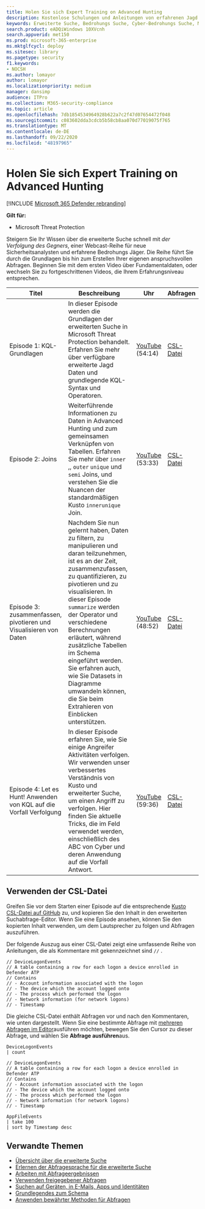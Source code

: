 ```yaml
---
title: Holen Sie sich Expert Training on Advanced Hunting
description: ﻿Kostenlose Schulungen und Anleitungen von erfahrenen Jagd Experten
keywords: Erweiterte Suche, Bedrohungs Suche, Cyber-Bedrohungs Suche, Microsoft Threat Protection, Microsoft 365, MTP, m365, Suche, Abfrage, Sprache, Schulung, Szenarien, Basic to Advanced, Videos, Schritt für Schritt
search.product: eADQiWindows 10XVcnh
search.appverid: met150
ms.prod: microsoft-365-enterprise
ms.mktglfcycl: deploy
ms.sitesec: library
ms.pagetype: security
f1.keywords:
- NOCSH
ms.author: lomayor
author: lomayor
ms.localizationpriority: medium
manager: dansimp
audience: ITPro
ms.collection: M365-security-compliance
ms.topic: article
ms.openlocfilehash: 7db1854534964928b622a7c2f47d07654472f048
ms.sourcegitcommit: c083602dda3cdcb5b58cb8aa070d77019075f765
ms.translationtype: MT
ms.contentlocale: de-DE
ms.lasthandoff: 09/22/2020
ms.locfileid: "48197965"
---
```

# <a name="get-expert-training-on-advanced-hunting"></a>Holen Sie sich Expert Training on Advanced Hunting

[!INCLUDE [Microsoft 365 Defender rebranding](../includes/microsoft-defender.md)]


**Gilt für:**
- Microsoft Threat Protection

Steigern Sie Ihr Wissen über die erweiterte Suche schnell mit _der Verfolgung des Gegners_, einer Webcast-Reihe für neue Sicherheitsanalysten und erfahrene Bedrohungs Jäger. Die Reihe führt Sie durch die Grundlagen bis hin zum Erstellen Ihrer eigenen anspruchsvollen Abfragen. Beginnen Sie mit dem ersten Video über Fundamentaldaten, oder wechseln Sie zu fortgeschrittenen Videos, die Ihrem Erfahrungsniveau entsprechen.


| Titel | Beschreibung | Uhr | Abfragen | 
|--|--|--|--|
| Episode 1: KQL-Grundlagen | In dieser Episode werden die Grundlagen der erweiterten Suche in Microsoft Threat Protection behandelt. Erfahren Sie mehr über verfügbare erweiterte Jagd Daten und grundlegende KQL-Syntax und Operatoren. | [YouTube](https://youtu.be/0D9TkGjeJwM?t=351) (54:14) | [CSL-Datei](https://github.com/microsoft/Microsoft-threat-protection-Hunting-Queries/blob/master/Webcasts/TrackingTheAdversary/Episode%201%20-%20KQL%20Fundamentals.csl) |
| Episode 2: Joins | Weiterführende Informationen zu Daten in Advanced Hunting und zum gemeinsamen Verknüpfen von Tabellen. Erfahren Sie mehr über `inner` ,, `outer` `unique` und `semi` Joins, und verstehen Sie die Nuancen der standardmäßigen Kusto `innerunique` Join. | [YouTube](https://youtu.be/LMrO6K5TWOU?t=297) (53:33) | [CSL-Datei](https://github.com/microsoft/Microsoft-threat-protection-Hunting-Queries/blob/master/Webcasts/TrackingTheAdversary/Episode%202%20-%20Joins.csl) |
| Episode 3: zusammenfassen, pivotieren und Visualisieren von Daten | Nachdem Sie nun gelernt haben, Daten zu filtern, zu manipulieren und daran teilzunehmen, ist es an der Zeit, zusammenzufassen, zu quantifizieren, zu pivotieren und zu visualisieren. In dieser Episode `summarize` werden der Operator und verschiedene Berechnungen erläutert, während zusätzliche Tabellen im Schema eingeführt werden. Sie erfahren auch, wie Sie Datasets in Diagramme umwandeln können, die Sie beim Extrahieren von Einblicken unterstützen. | [YouTube](https://youtu.be/UKnk9U1NH6Y?t=296) (48:52) | [CSL-Datei](https://github.com/microsoft/Microsoft-threat-protection-Hunting-Queries/blob/master/Webcasts/TrackingTheAdversary/Episode%203%20-%20Summarizing%2C%20Pivoting%2C%20and%20Joining.csl) |
| Episode 4: Let es Hunt! Anwenden von KQL auf die Vorfall Verfolgung | In dieser Episode erfahren Sie, wie Sie einige Angreifer Aktivitäten verfolgen. Wir verwenden unser verbessertes Verständnis von Kusto und erweiterter Suche, um einen Angriff zu verfolgen. Hier finden Sie aktuelle Tricks, die im Feld verwendet werden, einschließlich des ABC von Cyber und deren Anwendung auf die Vorfall Antwort. | [YouTube](https://youtu.be/2EUxOc_LNd8?t=291) (59:36) | [CSL-Datei](https://github.com/microsoft/Microsoft-threat-protection-Hunting-Queries/blob/master/Webcasts/TrackingTheAdversary/Episode%204%20-%20Lets%20Hunt.csl)

## <a name="how-to-use-the-csl-file"></a>Verwenden der CSL-Datei
Greifen Sie vor dem Starten einer Episode auf die entsprechende [Kusto CSL-Datei auf GitHub](https://github.com/microsoft/Microsoft-threat-protection-Hunting-Queries/tree/master/Webcasts/TrackingTheAdversary) zu, und kopieren Sie den Inhalt in den erweiterten Suchabfrage-Editor. Wenn Sie eine Episode ansehen, können Sie den kopierten Inhalt verwenden, um dem Lautsprecher zu folgen und Abfragen auszuführen. 

Der folgende Auszug aus einer CSL-Datei zeigt eine umfassende Reihe von Anleitungen, die als Kommentare mit gekennzeichnet sind `//` .

```kusto
// DeviceLogonEvents
// A table containing a row for each logon a device enrolled in Defender ATP
// Contains
// - Account information associated with the logon
// - The device which the account logged onto
// - The process which performed the logon
// - Network information (for network logons)
// - Timestamp
```

Die gleiche CSL-Datei enthält Abfragen vor und nach den Kommentaren, wie unten dargestellt. Wenn Sie eine bestimmte Abfrage mit [mehreren Abfragen im Editor](advanced-hunting-query-language.md#work-with-multiple-queries-in-the-editor)ausführen möchten, bewegen Sie den Cursor zu dieser Abfrage, und wählen Sie **Abfrage ausführen**aus.   

```kusto
DeviceLogonEvents
| count

// DeviceLogonEvents
// A table containing a row for each logon a device enrolled in Defender ATP
// Contains
// - Account information associated with the logon
// - The device which the account logged onto
// - The process which performed the logon
// - Network information (for network logons)
// - Timestamp

AppFileEvents
| take 100
| sort by Timestamp desc
```
     
## <a name="related-topics"></a>Verwandte Themen
- [Übersicht über die erweiterte Suche](advanced-hunting-overview.md)
- [Erlernen der Abfragesprache für die erweiterte Suche](advanced-hunting-query-language.md)
- [Arbeiten mit Abfrageergebnissen](advanced-hunting-query-results.md)
- [Verwenden freigegebener Abfragen](advanced-hunting-shared-queries.md)
- [Suchen auf Geräten, in E-Mails, Apps und Identitäten](advanced-hunting-query-emails-devices.md)
- [Grundlegendes zum Schema](advanced-hunting-schema-tables.md)
- [Anwenden bewährter Methoden für Abfragen](advanced-hunting-best-practices.md)
